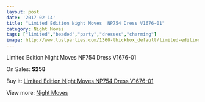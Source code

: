 ```yaml
---
layout: post
date: '2017-02-14'
title: "Limited Edition Night Moves  NP754 Dress V1676-01"
category: Night Moves
tags: ["limited","beaded","party","dresses","charming"]
image: http://www.lustparties.com/1360-thickbox_default/limited-edition-night-moves-np754-dress-v1676-01.jpg
---
```

Limited Edition Night Moves  NP754 Dress V1676-01

On Sales: **$258**
<a href="https://www.lustparties.com/en/night-moves/435-limited-edition-night-moves-np754-dress-v1676-01.html"><amp-img layout="responsive" width="600" height="600" src="//www.lustparties.com/1360-thickbox_default/limited-edition-night-moves-np754-dress-v1676-01.jpg" alt="Limited Edition Night Moves  NP754 Dress V1676-01 0" /></a>

Buy it: [Limited Edition Night Moves  NP754 Dress V1676-01](https://www.lustparties.com/en/night-moves/435-limited-edition-night-moves-np754-dress-v1676-01.html "Limited Edition Night Moves  NP754 Dress V1676-01")

View more: [Night Moves](https://www.lustparties.com/en/3-night-moves "Night Moves")